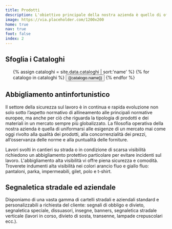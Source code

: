 ```yaml
---
title: Prodotti
description: L'obiettivo principale della nostra azienda è quello di offrire al cliente tutto ciò di cui ha bisogno, potendo contare sulla nostra professionalità e competenza.
image: https://via.placeholder.com/1200x200
home: true
nav: true
foot: false
index: 2
---
```

## Sfoglia i Cataloghi
<ul>
{% assign cataloghi = site.data.cataloghi | sort:'name' %}
{% for catalogo in cataloghi %}
    <!-- <li><a href="{{catalogo.link}}">{{catalogo.name}}</a></li> -->
    <button onclick="location.href='{{catalogo.link}}'" type="button">{{catalogo.name}}</button>
{% endfor %}
</ul>



## Abbigliamento antinfortunistico

Il settore della sicurezza sul lavoro è in continua e rapida evoluzione non solo sotto l’aspetto normativo di allineamento alle principali normative europee, ma anche per ciò che riguarda la tipologia di prodotti e dei materiali in un mercato sempre più globalizzato. La filosofia operativa della nostra azienda è quella di uniformarsi alle esigenze di un mercato mai come oggi rivolto alla qualità dei prodotti, alla concorrenzialità dei prezzi, all’osservanza delle norme e alla puntualità delle forniture.

Lavori svolti in cantieri su strada o in condizione di scarsa visibilità richiedono un abbigliamento protettivo particolare per evitare incidenti sul lavoro. L'abbigliamento alta visibilità vi offre piena sicurezza e comodità. Troverete indumenti alta visibilità nei colori arancio fluo e giallo fluo: pantaloni, parka, impermeabili, gilet, polo e t-shirt.

## Segnaletica stradale ed aziendale

Disponiamo di una vasta gamma di cartelli stradali e aziendali standard e personalizzabili a richiesta del cliente: segnali di obbligo e divieto, segnaletica speciale, dissuasori, insegne, banners, segnaletica stradale verticale (lavori in corso, divieto di sosta, transenne, lampade crepuscolari ecc.).